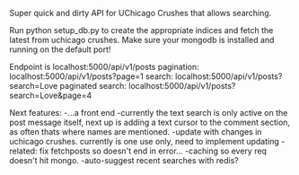Super quick and dirty API for UChicago Crushes that allows searching. 

Run python setup_db.py to create the appropriate indices and fetch the latest from uchicago crushes. Make sure your mongodb is installed and running on the default port!

Endpoint is localhost:5000/api/v1/posts
	pagination: localhost:5000/api/v1/posts?page=1
	search: localhost:5000/api/v1/posts?search=Love
	paginated search: localhost:5000/api/v1/posts?search=Love&page=4

Next features:
	-...a front end
	-currently the text search is only active on the post message itself, next up is adding a text cursor to the comment section, as often thats where names are mentioned.
	-update with changes in uchicago crushes. currently is one use only, need to implement updating
		-related: fix fetchposts so doesn't end in error...
	-caching so every req doesn't hit mongo. 
	-auto-suggest recent searches with redis?
